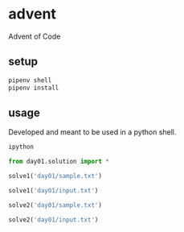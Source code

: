 # advent
Advent of Code

## setup
```sh
pipenv shell
pipenv install
```

## usage

Developed and meant to be used in a python shell.
```sh
ipython
```

```python
from day01.solution import *

solve1('day01/sample.txt')

solve1('day01/input.txt')

solve2('day01/sample.txt')

solve2('day01/input.txt')
```
